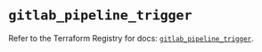 # `gitlab_pipeline_trigger`

Refer to the Terraform Registry for docs: [`gitlab_pipeline_trigger`](https://registry.terraform.io/providers/gitlabhq/gitlab/16.8.1/docs/resources/pipeline_trigger).
